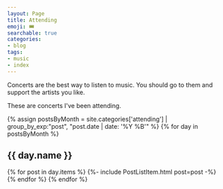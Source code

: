 ```yaml
---
layout: Page
title: Attending
emoji: 🎟
searchable: true
categories:
- blog
tags:
- music
- index
---
```


Concerts are the best way to listen to music. You should go to them and support the artists you like.

These are concerts I've been attending.

{% assign postsByMonth = 
site.categories['attending'] | group_by_exp:"post", "post.date | date: '%Y %B'" %}
{% for day in postsByMonth %}
  <h2 id="{{ day.name }}">{{ day.name }}</h2>
  {% for post in day.items %}
  {%- include PostListItem.html post=post -%}
  {% endfor %}
{% endfor %}

